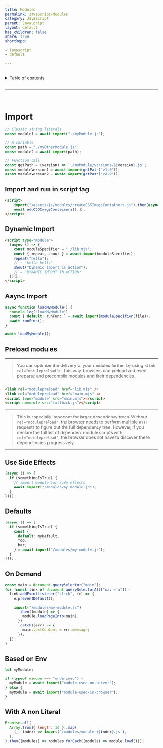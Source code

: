 ```yaml
---
title: Modules
permalink: JavaScript/Modules
category: JavaScript
parent: JavaScript
layout: default
has_children: false
share: true
shortRepo:

- javascript
- default

---
```


<br/>

<details markdown="block">                
<summary>                
Table of contents                
</summary>                
{: .text-delta }                
1. TOC                
{:toc}                
</details>

<br/>

---

<br/>

# Import

```javascript
// Classic string literals
const module1 = await import("./myModule.js");

// A variable
const path = "./myOtherModule.js";
const module2 = await import(path);

// Function call
const getPath = (version) => `./myModule/versions/${version}.js`;
const moduleVersion1 = await import(getPath("v1.0"));
const moduleVersion2 = await import(getPath("v2.0"));
```

## Import and run in script tag

```html
<script>
    import("/assets/js/modules/createCSSImageContainers.js").then(async (module) => {const {addCSSImageContainers} = module;
    await addCSSImageContainers();});
</script>
```

## Dynamic Import

```html
<script type="module">
  (async () => {
    const moduleSpecifier = "./lib.mjs";
    const { repeat, shout } = await import(moduleSpecifier);
    repeat("hello");
    // → 'hello hello'
    shout("Dynamic import in action");
    // → 'DYNAMIC IMPORT IN ACTION!'
  })();
</script>
```

## Async Import

```javascript
async function loadMyModule() {
  console.log("loadMyModule");
  const { default: runFunc } = await import(moduleSpecifier(file));
  await runFunc();
}

await loadMyModule();
```

## Preload modules

---

> You can optimize the delivery of your modules further by using `<link rel="modulepreload">`.
> This way, browsers can preload and even preparse and precompile modules and their dependencies.

---

```html
<link rel="modulepreload" href="lib.mjs" />
<link rel="modulepreload" href="main.mjs" />
<script type="module" src="main.mjs"></script>
<script nomodule src="fallback.js"></script>
```

---

> This is especially important for larger dependency trees.
> Without `rel="modulepreload"`,
> the browser needs to perform multiple `HTTP` requests to figure out the full dependency tree.
> However, if you declare the full list of dependent module scripts with `rel="modulepreload"`,
> the browser does not have to discover these dependencies progressively.

---

## Use Side Effects

```javascript
(async () => {
  if (somethingIsTrue) {
    // import module for side effects
    await import("/modules/my-module.js");
  }
})();
```

## Defaults

```javascript
(async () => {
  if (somethingIsTrue) {
    const {
      default: myDefault,
      foo,
      bar,
    } = await import("/modules/my-module.js");
  }
})();
```

## On Demand

```javascript
const main = document.querySelector("main");
for (const link of document.querySelectorAll("nav > a")) {
  link.addEventListener("click", (e) => {
    e.preventDefault();

    import("/modules/my-module.js")
      .then((module) => {
        module.loadPageInto(main);
      })
      .catch((err) => {
        main.textContent = err.message;
      });
  });
}
```

## Based on Env

```javascript
let myModule;

if (typeof window === "undefined") {
  myModule = await import("module-used-on-server");
} else {
  myModule = await import("module-used-in-browser");
}
```

## With A non Literal

```javascript
Promise.all(
  Array.from({ length: 10 }).map(
    (_, index) => import(`/modules/module-${index}.js`),
  ),
).then((modules) => modules.forEach((module) => module.load()));
```